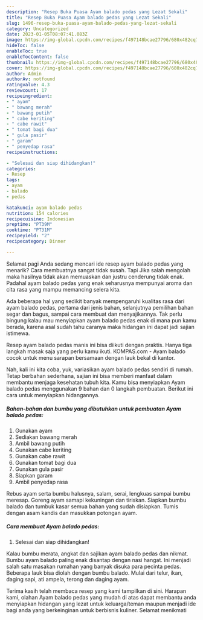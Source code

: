 ```yaml
---
description: "Resep Buka Puasa Ayam balado pedas yang Lezat Sekali"
title: "Resep Buka Puasa Ayam balado pedas yang Lezat Sekali"
slug: 1496-resep-buka-puasa-ayam-balado-pedas-yang-lezat-sekali
category: Uncategorized
date: 2023-01-05T08:07:41.083Z
image: https://img-global.cpcdn.com/recipes/f497148bcae27796/680x482cq70/ayam-balado-pedas-foto-resep-utama.jpg
hideToc: false
enableToc: true
enableTocContent: false
thumbnail: https://img-global.cpcdn.com/recipes/f497148bcae27796/680x482cq70/ayam-balado-pedas-foto-resep-utama.jpg
cover: https://img-global.cpcdn.com/recipes/f497148bcae27796/680x482cq70/ayam-balado-pedas-foto-resep-utama.jpg
author: Admin
authorAv: notfound
ratingvalue: 4.3
reviewcount: 17
recipeingredient:
- " ayam"
- " bawang merah"
- " bawang putih"
- " cabe keriting"
- " cabe rawit"
- " tomat bagi dua"
- " gula pasir"
- " garam"
- " penyedap rasa"
recipeinstructions:

- "Selesai dan siap dihidangkan!"
categories:
- Resep
tags:
- ayam
- balado
- pedas

katakunci: ayam balado pedas 
nutrition: 154 calories
recipecuisine: Indonesian
preptime: "PT39M"
cooktime: "PT31M"
recipeyield: "2"
recipecategory: Dinner

---
```



Selamat pagi Anda sedang mencari ide resep ayam balado pedas yang menarik? Cara membuatnya sangat tidak susah. Tapi Jika salah mengolah maka hasilnya tidak akan memuaskan dan justru cenderung tidak enak. Padahal ayam balado pedas yang enak seharusnya mempunyai aroma dan cita rasa yang mampu memancing selera kita.


Ada beberapa hal yang sedikit banyak mempengaruhi kualitas rasa dari ayam balado pedas, pertama dari jenis bahan, selanjutnya pemilihan bahan segar dan bagus, sampai cara membuat dan menyajikannya. Tak perlu bingung kalau mau menyiapkan ayam balado pedas enak di mana pun kamu berada, karena asal sudah tahu caranya maka hidangan ini dapat jadi sajian istimewa.

Resep ayam balado pedas manis ini bisa diikuti dengan praktis. Hanya tiga langkah masak saja yang perlu kamu ikuti. KOMPAS.com - Ayam balado cocok untuk menu sarapan bersamaan dengan lauk bekal di kantor.


Nah, kali ini kita coba, yuk, variasikan ayam balado pedas sendiri di rumah. Tetap berbahan sederhana, sajian ini bisa memberi manfaat dalam membantu menjaga kesehatan tubuh kita. Kamu bisa menyiapkan Ayam balado pedas menggunakan 9 bahan dan 0 langkah pembuatan. Berikut ini cara untuk menyiapkan hidangannya.

<!--inarticleads1-->

##### Bahan-bahan dan bumbu yang dibutuhkan untuk pembuatan Ayam balado pedas:

1. Gunakan  ayam
1. Sediakan  bawang merah
1. Ambil  bawang putih
1. Gunakan  cabe keriting
1. Gunakan  cabe rawit
1. Gunakan  tomat bagi dua
1. Gunakan  gula pasir
1. Siapkan  garam
1. Ambil  penyedap rasa


Rebus ayam serta bumbu halusnya, salam, serai, lengkuas sampai bumbu meresap. Goreng ayam samapi kekuningan dan tiriskan. Siapkan bumbu balado dan tumbuk kasar semua bahan yang sudah disiapkan. Tumis dengan asam kandis dan masukkan potongan ayam. 

<!--inarticleads2-->

##### Cara membuat Ayam balado pedas:


1. Selesai dan siap dihidangkan!

Kalau bumbu merata, angkat dan sajikan ayam balado pedas dan nikmat. Bumbu ayam balado paling enak disantap dengan nasi hangat. Ini menjadi salah satu masakan rumahan yang banyak disuka para pecinta pedas. Beberapa lauk bisa diolah dengan bumbu balado. Mulai dari telur, ikan, daging sapi, ati ampela, terong dan daging ayam. 

Terima kasih telah membaca resep yang kami tampilkan di sini. Harapan kami, olahan Ayam balado pedas yang mudah di atas dapat membantu anda menyiapkan hidangan yang lezat untuk keluarga/teman maupun menjadi ide bagi anda yang berkeinginan untuk berbisnis kuliner. Selamat menikmati
